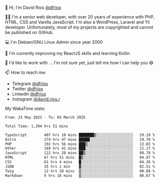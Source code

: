 👋 Hi, I'm David Rios [@dfrios](https://github.com/dfrios)

👨‍💻 I'm a senior web developer, with over 20 years of experience with PHP, HTML, CSS and Vanilla JavaScript. I'm also a WordPress, Laravel and Yii developer. Unfortunately, most of my projects are copyrighted and cannot be published on GitHub.

💻 I'm Debian/GNU Linux Admin since year 2000

🌱 I'm currently improving my ReactJS skills and learning Kotlin

💞️ I'd like to work with ... I'm not sure yet, just tell me how I can help you 😅


📫 How to reach me:
* Telegram [@dfrios](https://t.me/dfrios)
* Twitter [@dfrios](https://twitter.com/dfrios)
* Linkedin [@dfrios](https://linkedin.com/in/dfrios)
* Instagram [@david.rios.r](https://instagram.com/david.rios.r)



My WakaTime stats:
<!--START_SECTION:waka-->

```txt
From: 23 May 2023 - To: 05 March 2025

Total Time: 1,394 hrs 51 mins

TypeScript        407 hrs 10 mins ███████▒░░░░░░░░░░░░░░░░░   29.19 %
Astro             274 hrs 47 mins █████░░░░░░░░░░░░░░░░░░░░   19.70 %
PHP               192 hrs 56 mins ███▒░░░░░░░░░░░░░░░░░░░░░   13.83 %
Other             169 hrs 41 mins ███░░░░░░░░░░░░░░░░░░░░░░   12.17 %
JavaScript        122 hrs 28 mins ██▒░░░░░░░░░░░░░░░░░░░░░░   08.78 %
HTML              67 hrs 51 mins  █▒░░░░░░░░░░░░░░░░░░░░░░░   04.87 %
CSS               61 hrs 4 mins   █░░░░░░░░░░░░░░░░░░░░░░░░   04.38 %
JSON              35 hrs 1 min    ▓░░░░░░░░░░░░░░░░░░░░░░░░   02.51 %
Twig              12 hrs 28 mins  ▒░░░░░░░░░░░░░░░░░░░░░░░░   00.89 %
Markdown          9 hrs 16 mins   ▒░░░░░░░░░░░░░░░░░░░░░░░░   00.67 %
```

<!--END_SECTION:waka-->
